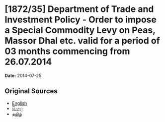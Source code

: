 # [1872/35] Department of Trade and Investment Policy - Order to impose a Special Commodity Levy on Peas, Massor Dhal etc. valid for a period of 03 months commencing from 26.07.2014

**Date:** 2014-07-25

## Original Sources

- [English](https://documents.gov.lk/view/extra-gazettes/2014/7/1872-35_E.pdf)
- [සිංහල](https://documents.gov.lk/view/extra-gazettes/2014/7/1872-35_S.pdf)
- [தமிழ்](https://documents.gov.lk/view/extra-gazettes/2014/7/1872-35_T.pdf)

